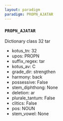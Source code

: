 ```yaml
---
layout: paradigm
paradigm: PROPN_AJATAR
---
```

### ` PROPN_AJATAR `

Dictionary class 32 tar
* kotus_tn: 32
* upos: PROPN
* suffix_regex: tar
* kotus_av: C
* grade_dir: strengthen
* harmony: back
* possessive: False
* stem_diphthong: None
* deletion: ar
* plurale_tantum: False
* clitics: False
* pos: NOUN
* stem_vowel: None

